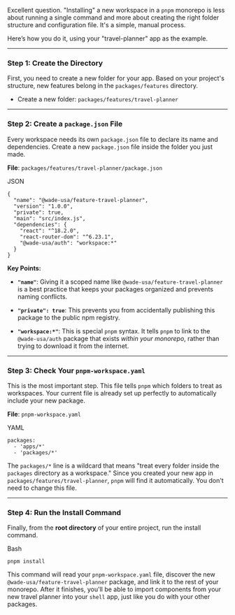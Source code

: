Excellent question. "Installing" a new workspace in a `pnpm` monorepo is less about running a single command and more about creating the right folder structure and configuration file. It's a simple, manual process.

Here’s how you do it, using your "travel-planner" app as the example.

* * *

### Step 1: Create the Directory

First, you need to create a new folder for your app. Based on your project's structure, new features belong in the `packages/features` directory.

- Create a new folder: `packages/features/travel-planner`

* * *

### Step 2: Create a `package.json` File

Every workspace needs its own `package.json` file to declare its name and dependencies. Create a new `package.json` file inside the folder you just made.

**File**: `packages/features/travel-planner/package.json`

JSON

```
{
  "name": "@wade-usa/feature-travel-planner",
  "version": "1.0.0",
  "private": true,
  "main": "src/index.js",
  "dependencies": {
    "react": "^18.2.0",
    "react-router-dom": "^6.23.1",
    "@wade-usa/auth": "workspace:*"
  }
}
```

**Key Points:**

- **`"name"`**: Giving it a scoped name like `@wade-usa/feature-travel-planner` is a best practice that keeps your packages organized and prevents naming conflicts.
    
- **`"private": true`**: This prevents you from accidentally publishing this package to the public npm registry.
    
- **`"workspace:*"`**: This is special `pnpm` syntax. It tells `pnpm` to link to the `@wade-usa/auth` package that exists *within your monorepo*, rather than trying to download it from the internet.
    

* * *

### Step 3: Check Your `pnpm-workspace.yaml`

This is the most important step. This file tells `pnpm` which folders to treat as workspaces. Your current file is already set up perfectly to automatically include your new package.

**File**: `pnpm-workspace.yaml`

YAML

```
packages:
  - 'apps/*'
  - 'packages/*'
```

The `packages/*` line is a wildcard that means "treat every folder inside the `packages` directory as a workspace." Since you created your new app in `packages/features/travel-planner`, `pnpm` will find it automatically. You don't need to change this file.

* * *

### Step 4: Run the Install Command

Finally, from the **root directory** of your entire project, run the install command.

Bash

```
pnpm install
```

This command will read your `pnpm-workspace.yaml` file, discover the new `@wade-usa/feature-travel-planner` package, and link it to the rest of your monorepo. After it finishes, you'll be able to import components from your new travel planner into your `shell` app, just like you do with your other packages.